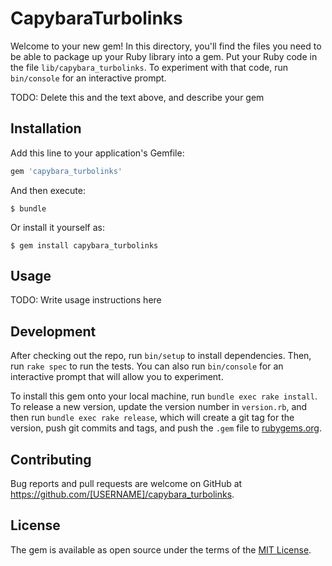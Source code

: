 # CapybaraTurbolinks

Welcome to your new gem! In this directory, you'll find the files you need to be able to package up your Ruby library into a gem. Put your Ruby code in the file `lib/capybara_turbolinks`. To experiment with that code, run `bin/console` for an interactive prompt.

TODO: Delete this and the text above, and describe your gem

## Installation

Add this line to your application's Gemfile:

```ruby
gem 'capybara_turbolinks'
```

And then execute:

    $ bundle

Or install it yourself as:

    $ gem install capybara_turbolinks

## Usage

TODO: Write usage instructions here

## Development

After checking out the repo, run `bin/setup` to install dependencies. Then, run `rake spec` to run the tests. You can also run `bin/console` for an interactive prompt that will allow you to experiment.

To install this gem onto your local machine, run `bundle exec rake install`. To release a new version, update the version number in `version.rb`, and then run `bundle exec rake release`, which will create a git tag for the version, push git commits and tags, and push the `.gem` file to [rubygems.org](https://rubygems.org).

## Contributing

Bug reports and pull requests are welcome on GitHub at https://github.com/[USERNAME]/capybara_turbolinks.


## License

The gem is available as open source under the terms of the [MIT License](http://opensource.org/licenses/MIT).

